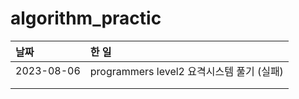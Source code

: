 # algorithm_practic

| 날짜       | 한 일                                     |
| :--------- | :---------------------------------------- |
| 2023-08-06 | programmers level2 요격시스템 풀기 (실패) |
|            |                                           |
|            |                                           |
